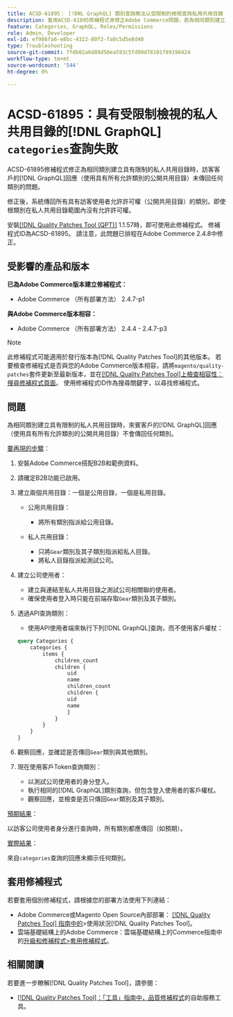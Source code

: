 ```yaml
---
title: ACSD-61895： [!DNL GraphQL] 類別查詢無法以受限制的檢視查詢私用共用目錄
description: 套用ACSD-61895修補程式來修正Adobe Commerce問題，若為相同類別建立具有限制的私人共用類別目錄時，來賓客戶的 [!DNL GraphQL] 回應（使用具有所有允許類別的公開共用目錄）未傳回任何類別。
feature: Categories, GraphQL, Roles/Permissions
role: Admin, Developer
exl-id: ef986fa6-e8bc-4322-80f2-fa0c5d5e8d40
type: Troubleshooting
source-git-commit: 7fdb02a6d89d50ea593c5fd99d78101f89198424
workflow-type: tm+mt
source-wordcount: '544'
ht-degree: 0%

---
```


# ACSD-61895：具有受限制檢視的私人共用目錄的[!DNL GraphQL] `categories`查詢失敗

ACSD-61895修補程式修正為相同類別建立具有限制的私人共用目錄時，訪客客戶的[!DNL GraphQL]回應（使用具有所有允許類別的公開共用目錄）未傳回任何類別的問題。

修正後，系統傳回所有具有訪客使用者允許許可權（公開共用目錄）的類別，即使根類別在私人共用目錄範圍內沒有允許許可權。

安裝[[!DNL Quality Patches Tool (QPT)]](/help/tools/quality-patches-tool/quality-patches-tool-to-self-serve-quality-patches.md) 1.1.57時，即可使用此修補程式。 修補程式ID為ACSD-61895。 請注意，此問題已排程在Adobe Commerce 2.4.8中修正。

## 受影響的產品和版本

**已為Adobe Commerce版本建立修補程式：**

* Adobe Commerce （所有部署方法） 2.4.7-p1

**與Adobe Commerce版本相容：**

* Adobe Commerce （所有部署方法） 2.4.4 - 2.4.7-p3

>[!NOTE]
>
>此修補程式可能適用於發行版本為[!DNL Quality Patches Tool]的其他版本。 若要檢查修補程式是否與您的Adobe Commerce版本相容，請將`magento/quality-patches`套件更新至最新版本，並在[[!DNL Quality Patches Tool]上檢查相容性：搜尋修補程式頁面](https://experienceleague.adobe.com/tools/commerce-quality-patches/index.html)。 使用修補程式ID作為搜尋關鍵字，以尋找修補程式。

## 問題

為相同類別建立具有限制的私人共用目錄時，來賓客戶的[!DNL GraphQL]回應（使用具有所有允許類別的公開共用目錄）不會傳回任何類別。

<u>要再現的步驟</u>：

1. 安裝Adobe Commerce搭配B2B和範例資料。
1. 請確定B2B功能已啟用。
1. 建立兩個共用目錄：一個是公用目錄，一個是私用目錄。

   * 公用共用目錄：

      * 將所有類別指派給公用目錄。

   * 私人共用目錄：

      * 只將`Gear`類別及其子類別指派給私人目錄。
      * 將私人目錄指派給測試公司。

1. 建立公司使用者：

   * 建立與連結至私人共用目錄之測試公司相關聯的使用者。
   * 確保使用者登入時只能在前端存取`Gear`類別及其子類別。

1. 透過API查詢類別：

   * 使用API使用者端來執行下列[!DNL GraphQL]查詢，而不使用客戶權杖：

   ```graphql
   query Categories { 
       categories { 
           items { 
               children_count 
               children { 
                   uid 
                   name 
                   children_count 
                   children { 
                   uid 
                   name 
                   } 
               } 
           } 
       } 
   }
   ```

1. 觀察回應，並確認是否傳回`Gear`類別與其他類別。
1. 現在使用客戶Token查詢類別：

   * 以測試公司使用者的身分登入。
   * 執行相同的[!DNL GraphQL]類別查詢，但包含登入使用者的客戶權杖。
   * 觀察回應，並檢查是否只傳回`Gear`類別及其子類別。


<u>預期結果</u>：

以訪客公司使用者身分進行查詢時，所有類別都應傳回（如預期）。

<u>實際結果</u>：

來自`categories`查詢的回應未顯示任何類別。

## 套用修補程式

若要套用個別修補程式，請根據您的部署方法使用下列連結：

* Adobe Commerce或Magento Open Source內部部署： [[!DNL Quality Patches Tool] 指南中的](/help/tools/quality-patches-tool/usage.md)>使用狀況[!DNL Quality Patches Tool]。
* 雲端基礎結構上的Adobe Commerce：雲端基礎結構上的Commerce指南中的[升級和修補程式>套用修補程式](https://experienceleague.adobe.com/docs/commerce-cloud-service/user-guide/develop/upgrade/apply-patches.html)。


## 相關閱讀

若要進一步瞭解[!DNL Quality Patches Tool]，請參閱：

* [[!DNL Quality Patches Tool]：「工具」指南中，品質修補程式](/help/tools/quality-patches-tool/quality-patches-tool-to-self-serve-quality-patches.md)的自助服務工具。
